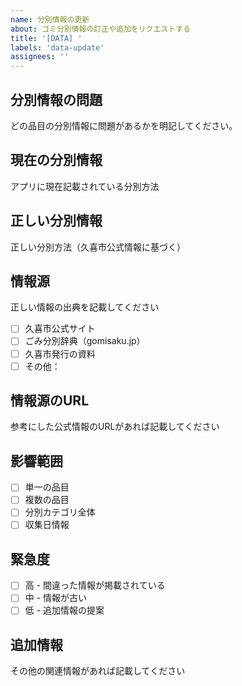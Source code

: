```yaml
---
name: 分別情報の更新
about: ゴミ分別情報の訂正や追加をリクエストする
title: '[DATA] '
labels: 'data-update'
assignees: ''
---
```


## 分別情報の問題
どの品目の分別情報に問題があるかを明記してください。

## 現在の分別情報
アプリに現在記載されている分別方法

## 正しい分別情報
正しい分別方法（久喜市公式情報に基づく）

## 情報源
正しい情報の出典を記載してください
- [ ] 久喜市公式サイト
- [ ] ごみ分別辞典（gomisaku.jp）
- [ ] 久喜市発行の資料
- [ ] その他：

## 情報源のURL
参考にした公式情報のURLがあれば記載してください

## 影響範囲
- [ ] 単一の品目
- [ ] 複数の品目
- [ ] 分別カテゴリ全体
- [ ] 収集日情報

## 緊急度
- [ ] 高 - 間違った情報が掲載されている
- [ ] 中 - 情報が古い
- [ ] 低 - 追加情報の提案

## 追加情報
その他の関連情報があれば記載してください
